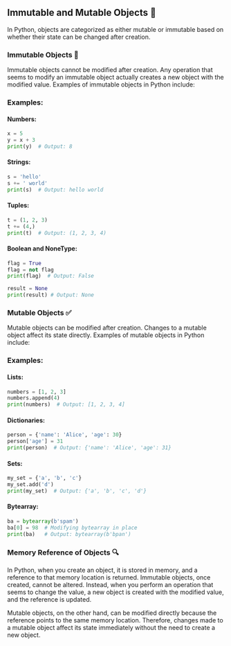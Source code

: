 ## Immutable and Mutable Objects 🧠

In Python, objects are categorized as either mutable or immutable based on whether their state can be changed after creation.

### Immutable Objects 🚫

Immutable objects cannot be modified after creation. Any operation that seems to modify an immutable object actually creates a new object with the modified value. Examples of immutable objects in Python include:

### Examples:

#### Numbers:

```python
x = 5
y = x + 3
print(y)  # Output: 8
```

#### Strings:

```python
s = 'hello'
s += ' world'
print(s)  # Output: hello world

```

#### Tuples:

```python
t = (1, 2, 3)
t += (4,)
print(t)  # Output: (1, 2, 3, 4)
```

#### Boolean and NoneType:

```python
flag = True
flag = not flag
print(flag)  # Output: False

result = None
print(result) # Output: None
```

### Mutable Objects ✅

Mutable objects can be modified after creation. Changes to a mutable object affect its state directly. Examples of mutable objects in Python include:

### Examples:

#### Lists:

```python
numbers = [1, 2, 3]
numbers.append(4)
print(numbers)  # Output: [1, 2, 3, 4]
```

#### Dictionaries:

```python
person = {'name': 'Alice', 'age': 30}
person['age'] = 31
print(person)  # Output: {'name': 'Alice', 'age': 31}
```

#### Sets:

```python
my_set = {'a', 'b', 'c'}
my_set.add('d')
print(my_set)  # Output: {'a', 'b', 'c', 'd'}
```

#### Bytearray:

```python
ba = bytearray(b'spam')
ba[0] = 98  # Modifying bytearray in place
print(ba)   # Output: bytearray(b'bpan')
```

### Memory Reference of Objects 🔍

In Python, when you create an object, it is stored in memory, and a reference to that memory location is returned. Immutable objects, once created, cannot be altered. Instead, when you perform an operation that seems to change the value, a new object is created with the modified value, and the reference is updated.

Mutable objects, on the other hand, can be modified directly because the reference points to the same memory location. Therefore, changes made to a mutable object affect its state immediately without the need to create a new object.
